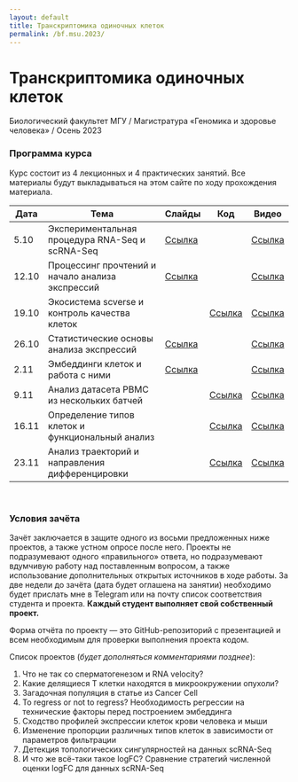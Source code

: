 ```yaml
---
layout: default
title: Транскриптомика одиночных клеток
permalink: /bf.msu.2023/
---
```

# **Транскриптомика одиночных клеток**
Биологический факультет МГУ / Магистратура «Геномика и здоровье человека» / Осень 2023

### Программа курса
Курс состоит из 4 лекционных и 4 практических занятий. Все материалы будут выкладываться на этом сайте по ходу прохождения материала.

|Дата|Тема|Слайды|Код|Видео|
|-|-|-|-|-|
|5.10|Экспериментальная процедура RNA-Seq и scRNA-Seq|[Ссылка](https://docs.google.com/presentation/d/1gXAItcBGgWhxjPZfgi9FJr9ecwNoqOyfHMisREERmYs/edit?usp=sharing)||[Ссылка](https://www.youtube.com/watch?v=th8UPGL6g1M)|
|12.10|Процессинг прочтений и начало анализа экспрессий|[Ссылка](https://docs.google.com/presentation/d/1lWswginc4xMHJKhpMtnl_S-kyYqz3sQJyQ_3nIk5hks/edit?usp=sharing)||[Ссылка](https://www.youtube.com/watch?v=NdSHflgRwms)|
|19.10|Экосистема scverse и контроль качества клеток||[Ссылка]()|[Ссылка]()|
|26.10|Статистические основы анализа экспрессий|[Ссылка]()||[Ссылка]()|
|2.11|Эмбеддинги клеток и работа с ними|[Ссылка]()||[Ссылка]()|
|9.11|Анализ датасета PBMC из нескольких батчей||[Ссылка]()|[Ссылка]()|
|16.11|Определение типов клеток и функциональный анализ||[Ссылка]()|[Ссылка]()|
|23.11|Анализ траекторий и направления дифференцировки||[Ссылка]()|[Ссылка]()|

<br>

### Условия зачёта
Зачёт заключается в защите одного из восьми предложенных ниже проектов, а также устном опросе после него. Проекты не подразумевают одного «правильного» ответа, но подразумевают вдумчивую работу над поставленным вопросом, а также использование дополнительных открытых источников в ходе работы. За две недели до зачёта (дата будет оглашена на занятии) необходимо будет прислать мне в Telegram или на почту список соответствия студента и проекта. **Каждый студент выполняет свой собственный проект.**

Форма отчёта по проекту — это GitHub-репозиторий с презентацией и всем необходимым для проверки выполнения проекта кодом.

Список проектов (*будет дополняться комментариями позднее*):
1. Что не так со сперматогенезом и RNA velocity?
2. Какие делящиеся Т клетки находятся в микроокружении опухоли?
3. Загадочная популяция в статье из Cancer Cell
4. To regress or not to regress? Необходимость регрессии на технические факторы перед построением эмбеддинга
5. Сходство профилей экспрессии клеток крови человека и мыши
6. Изменение пропорции различных типов клеток в зависимости от параметров фильтрации
7. Детекция топологических сингулярностей на данных scRNA-Seq
8. И что же всё-таки такое logFC? Сравнение стратегий численной оценки logFC для данных scRNA-Seq
